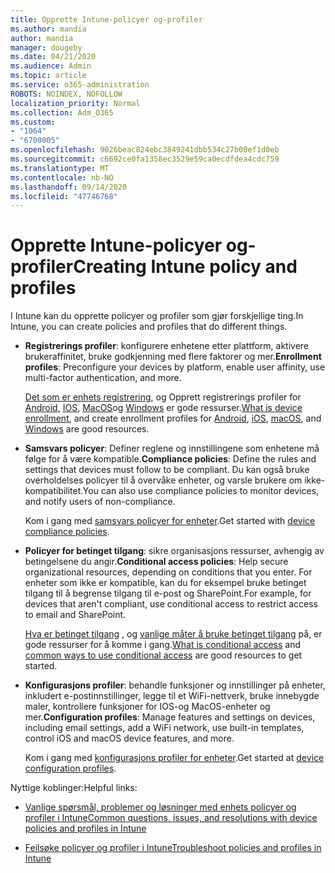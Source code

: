 ```yaml
---
title: Opprette Intune-policyer og-profiler
ms.author: mandia
author: mandia
manager: dougeby
ms.date: 04/21/2020
ms.audience: Admin
ms.topic: article
ms.service: o365-administration
ROBOTS: NOINDEX, NOFOLLOW
localization_priority: Normal
ms.collection: Adm_O365
ms.custom:
- "1064"
- "6700005"
ms.openlocfilehash: 9026beac824ebc3849241dbb534c27b00ef1d0eb
ms.sourcegitcommit: c6692ce0fa1358ec3529e59ca0ecdfdea4cdc759
ms.translationtype: MT
ms.contentlocale: nb-NO
ms.lasthandoff: 09/14/2020
ms.locfileid: "47746768"
---
```

# <a name="creating-intune-policy-and-profiles"></a><span data-ttu-id="a16f2-102">Opprette Intune-policyer og-profiler</span><span class="sxs-lookup"><span data-stu-id="a16f2-102">Creating Intune policy and profiles</span></span>

<span data-ttu-id="a16f2-103">I Intune kan du opprette policyer og profiler som gjør forskjellige ting.</span><span class="sxs-lookup"><span data-stu-id="a16f2-103">In Intune, you can create policies and profiles that do different things.</span></span>

- <span data-ttu-id="a16f2-104">**Registrerings profiler**: konfigurere enhetene etter plattform, aktivere brukeraffinitet, bruke godkjenning med flere faktorer og mer.</span><span class="sxs-lookup"><span data-stu-id="a16f2-104">**Enrollment profiles**: Preconfigure your devices by platform, enable user affinity, use multi-factor authentication, and more.</span></span>

  <span data-ttu-id="a16f2-105">[Det som er enhets registrering](https://docs.microsoft.com/intune/device-enrollment), og Opprett registrerings profiler for [Android](https://docs.microsoft.com/intune/android-enroll), [IOS](https://docs.microsoft.com/intune/ios-enroll), [MacOS](https://docs.microsoft.com/intune/macos-enroll)og [Windows](https://docs.microsoft.com/intune/windows-enrollment-methods) er gode ressurser.</span><span class="sxs-lookup"><span data-stu-id="a16f2-105">[What is device enrollment](https://docs.microsoft.com/intune/device-enrollment), and create enrollment profiles for [Android](https://docs.microsoft.com/intune/android-enroll), [iOS](https://docs.microsoft.com/intune/ios-enroll), [macOS](https://docs.microsoft.com/intune/macos-enroll), and [Windows](https://docs.microsoft.com/intune/windows-enrollment-methods) are good resources.</span></span>

- <span data-ttu-id="a16f2-106">**Samsvars policyer**: Definer reglene og innstillingene som enhetene må følge for å være kompatible.</span><span class="sxs-lookup"><span data-stu-id="a16f2-106">**Compliance policies**: Define the rules and settings that devices must follow to be compliant.</span></span> <span data-ttu-id="a16f2-107">Du kan også bruke overholdelses policyer til å overvåke enheter, og varsle brukere om ikke-kompatibilitet.</span><span class="sxs-lookup"><span data-stu-id="a16f2-107">You can also use compliance policies to monitor devices, and notify users of non-compliance.</span></span>

  <span data-ttu-id="a16f2-108">Kom i gang med [samsvars policyer for enheter](https://docs.microsoft.com/intune/device-compliance-get-started).</span><span class="sxs-lookup"><span data-stu-id="a16f2-108">Get started with [device compliance policies](https://docs.microsoft.com/intune/device-compliance-get-started).</span></span>
- <span data-ttu-id="a16f2-109">**Policyer for betinget tilgang**: sikre organisasjons ressurser, avhengig av betingelsene du angir.</span><span class="sxs-lookup"><span data-stu-id="a16f2-109">**Conditional access policies**: Help secure organizational resources, depending on conditions that you enter.</span></span> <span data-ttu-id="a16f2-110">For enheter som ikke er kompatible, kan du for eksempel bruke betinget tilgang til å begrense tilgang til e-post og SharePoint.</span><span class="sxs-lookup"><span data-stu-id="a16f2-110">For example, for devices that aren't compliant, use conditional access to restrict access to email and SharePoint.</span></span>

  <span data-ttu-id="a16f2-111">[Hva er betinget tilgang](https://docs.microsoft.com/intune/conditional-access) , og [vanlige måter å bruke betinget tilgang](https://docs.microsoft.com/intune/conditional-access-intune-common-ways-use) på, er gode ressurser for å komme i gang.</span><span class="sxs-lookup"><span data-stu-id="a16f2-111">[What is conditional access](https://docs.microsoft.com/intune/conditional-access) and [common ways to use conditional access](https://docs.microsoft.com/intune/conditional-access-intune-common-ways-use) are good resources to get started.</span></span>

- <span data-ttu-id="a16f2-112">**Konfigurasjons profiler**: behandle funksjoner og innstillinger på enheter, inkludert e-postinnstillinger, legge til et WiFi-nettverk, bruke innebygde maler, kontrollere funksjoner for IOS-og MacOS-enheter og mer.</span><span class="sxs-lookup"><span data-stu-id="a16f2-112">**Configuration profiles**: Manage features and settings on devices, including email settings, add a WiFi network, use built-in templates, control iOS and macOS device features, and more.</span></span>

  <span data-ttu-id="a16f2-113">Kom i gang med [konfigurasjons profiler for enheter](https://docs.microsoft.com/intune/device-profiles).</span><span class="sxs-lookup"><span data-stu-id="a16f2-113">Get started at [device configuration profiles](https://docs.microsoft.com/intune/device-profiles).</span></span>

<span data-ttu-id="a16f2-114">Nyttige koblinger:</span><span class="sxs-lookup"><span data-stu-id="a16f2-114">Helpful links:</span></span>

- [<span data-ttu-id="a16f2-115">Vanlige spørsmål, problemer og løsninger med enhets policyer og profiler i Intune</span><span class="sxs-lookup"><span data-stu-id="a16f2-115">Common questions, issues, and resolutions with device policies and profiles in Intune</span></span>](https://docs.microsoft.com/intune/device-profile-troubleshoot)

- [<span data-ttu-id="a16f2-116">Feilsøke policyer og profiler i Intune</span><span class="sxs-lookup"><span data-stu-id="a16f2-116">Troubleshoot policies and profiles in Intune</span></span>](https://docs.microsoft.com/intune/troubleshoot-policies-in-microsoft-intune)
